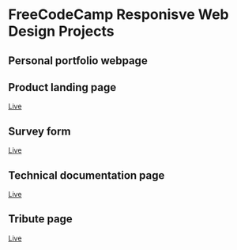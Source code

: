 # FreeCodeCamp Responisve Web Design Projects

## Personal portfolio webpage

## Product landing page
[Live](https://iccir919.github.io/fcc-responsive-web-design-projects/product-landing-page/)

## Survey form
[Live](https://iccir919.github.io/fcc-responsive-web-design-projects/survey-form/index.html)

## Technical documentation page
[Live](https://iccir919.github.io/fcc-responsive-web-design-projects/technical-documentation-page/)

## Tribute page
[Live](https://iccir919.github.io/fcc-responsive-web-design-projects/tribute-page/)
